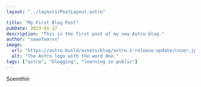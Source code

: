 ```yaml
---
layout: "../layouts/PostLayout.astro"

title: "My First Blog Post"
pubDate: 2023-01-17
description: "This is the first post of my new Astro blog."
author: "sawofwarxx"
image:
  url: "https://astro.build/assets/blog/astro-1-release-update/cover.jpeg"
  alt: "The Astro logo with the word One."
tags: ["astro", "blogging", "learning in public"]
---
```


Soemthin
